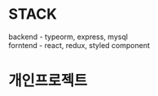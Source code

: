 # STACK

backend - typeorm, express, mysql <br/>
forntend - react, redux, styled component

# 개인프로젝트
